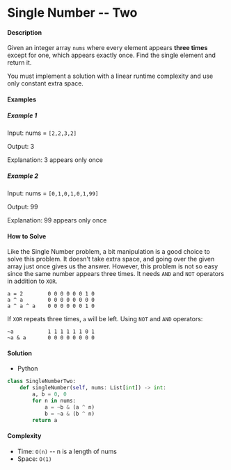 # Single Number -- Two

#### Description
Given an integer array `nums` where every element appears **three times** except for one, which appears exactly once.
Find the single element and return it.

You must implement a solution with a linear runtime complexity and use only constant extra space.

#### Examples
##### Example 1
Input: nums = `[2,2,3,2]`

Output: 3

Explanation: 3 appears only once

##### Example 2
Input: nums = `[0,1,0,1,0,1,99]`

Output: 99

Explanation: 99 appears only once

#### How to Solve

Like the Single Number problem, a bit manipulation is a good choice to solve this problem.
It doesn't take extra space, and going over the given array just once gives us the answer.
However, this problem is not so easy since the same number appears three times.
It needs `AND` and `NOT` operators in addition to `XOR`.
```
a = 2        0 0 0 0 0 0 1 0
a ^ a        0 0 0 0 0 0 0 0
a ^ a ^ a    0 0 0 0 0 0 1 0
```
If `XOR` repeats three times, `a` will be left. Using `NOT` and `AND` operators:
```
~a           1 1 1 1 1 1 0 1
~a & a       0 0 0 0 0 0 0 0
```

#### Solution
- Python

```python
class SingleNumberTwo:
    def singleNumber(self, nums: List[int]) -> int:
        a, b = 0, 0
        for n in nums:
            a = ~b & (a ^ n)
            b = ~a & (b ^ n)
        return a
```

#### Complexity
- Time: `O(n)` -- n is a length of nums
- Space: `O(1)`
